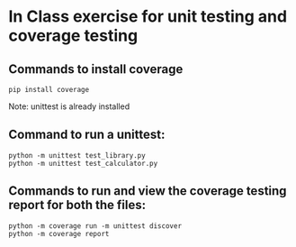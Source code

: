 # In Class exercise for unit testing and coverage testing


## Commands to install coverage
```
pip install coverage
```

Note: unittest is already installed

## Command to run a unittest:
```
python -m unittest test_library.py
python -m unittest test_calculator.py
```

## Commands to run and view the coverage testing report for both the files:

```
python -m coverage run -m unittest discover 
python -m coverage report 
```

